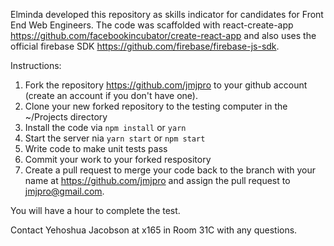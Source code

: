 Elminda developed this repository as skills indicator for candidates for Front End Web Engineers. The code was scaffolded with react-create-app https://github.com/facebookincubator/create-react-app and also uses the official firebase SDK https://github.com/firebase/firebase-js-sdk.

Instructions:
1. Fork the repository https://github.com/jmjpro to your github account (create an account if you don't have one).
2. Clone your new forked repository to the testing computer in the ~/Projects directory
3. Install the code via `npm install` or `yarn`
4. Start the server nia `yarn start` or `npm start`
5. Write code to make unit tests pass
6. Commit your work to your forked respository
7. Create a pull request to merge your code back to the branch with your name at https://github.com/jmjpro and assign the pull request to jmjpro@gmail.com.

You will have a hour to complete the test.

Contact Yehoshua Jacobson at x165 in Room 31C with any questions.
